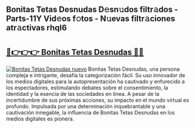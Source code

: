 ## Bonitas Tetas Desnudas D𝚎sn𝚞dos filtr𝚊dos - Parts-11Y Vid𝚎os f𝚘tos - N𝚞evas filtr𝚊ciones atr𝚊ctivas rhqI6

# <h2><a href="http://mb37pm.tromn.icu/?c=Bonitas+Tetas+Desnudas">🔗👉👉👉 Bonitas Tetas Desnudas 🔗🔗</a></h2>

[![Bonitas Tetas Desnudas nuevo](https://i.imgur.com/pEAQMta.gif)](http://mb37pm.tromn.icu/?c=Bonitas+Tetas+Desnudas)
Bonitas Tetas Desnudas, una persona compleja e intrigante, desafía la categorización fácil. Su uso innovador de los medios digitales para la autopresentación ha cautivado y enfurecido a los espectadores, estimulando debates sobre el consentimiento, la identidad y la esencia de las sociedades en línea. A pesar de la incertidumbre de sus próximas acciones, su impacto en el mundo virtual es profundo. Impulsada por una determinación inquebrantable y una cautivación innegable, la influencia de Bonitas Tetas Desnudas en los medios digitales es pionera.
